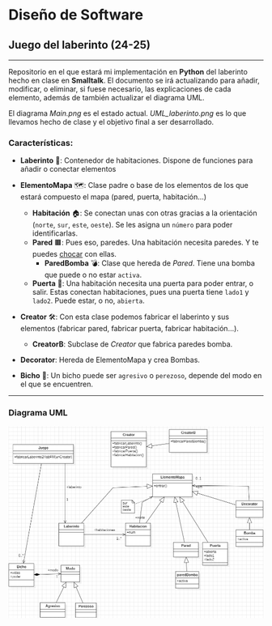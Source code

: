 # Diseño de Software

## Juego del laberinto (24-25)

---

Repositorio en el que estará mi implementación en **Python** del laberinto hecho en clase en **Smalltalk**.
El documento se irá actualizando para añadir, modificar, o eliminar, si fuese necesario, las explicaciones de cada elemento, además de también actualizar el diagrama UML.

El diagrama *Main.png* es el estado actual. *UML_laberinto.png* es lo que llevamos hecho de clase y el objetivo final a ser desarrollado.

### Características:

- **Laberinto** 🧩: Contenedor de habitaciones. Dispone de funciones para añadir o conectar elementos
- **ElementoMapa** 🗺️: Clase padre o base de los elementos de los que estará compuesto el mapa (pared, puerta, habitación...)
  - **Habitación** 🏠: Se conectan unas con otras gracias a la orientación (```norte```, ```sur```, ```este```, ```oeste```). Se les asigna un ```número``` para poder identificarlas.
  - **Pared** 🟫: Pues eso, paredes. Una habitación necesita paredes. Y te puedes [chocar](https://pbs.twimg.com/media/Ex4dJT1UcAIdwdU.jpg) con ellas.
    - **ParedBomba** 💣: Clase que hereda de *Pared*. Tiene una bomba que puede o no estar ```activa```.
  - **Puerta** 🚪: Una habitación necesita una puerta para poder entrar, o salir. Estas conectan habitaciones, pues una puerta tiene ```lado1``` y ```lado2```. Puede estar, o no, ```abierta```.

- **Creator** 🛠️: Con esta clase podemos fabricar el laberinto y sus elementos (fabricar pared, fabricar puerta, fabricar habitación...).
  - **CreatorB**: Subclase de *Creator* que fabrica paredes bomba.
- **Decorator**: Hereda de ElementoMapa y crea Bombas.

- **Bicho** 🐛: Un bicho puede ser ```agresivo``` o ```perezoso```, depende del modo en el que se encuentren. 
---

### Diagrama UML

![Diagrama UML](https://github.com/danreqmun/laberinto25/blob/main/Main.png?raw=true)

